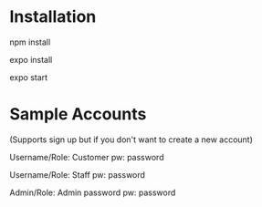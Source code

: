 # Installation

npm install

expo install

expo start

# Sample Accounts

(Supports sign up but if you don't want to create a new account)

Username/Role: Customer
pw: password

Username/Role: Staff
pw: password

Admin/Role: Admin password
pw: password
